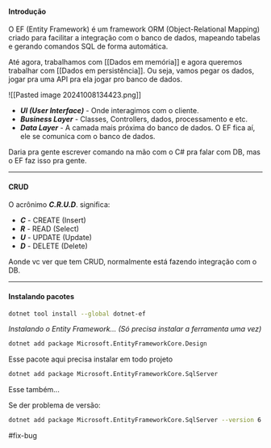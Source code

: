 
#### Introdução

O EF (Entity Framework) é um framework ORM (Object-Relational Mapping) criado para facilitar a integração com o banco de dados, mapeando tabelas e gerando comandos SQL de forma automática.

Até agora, trabalhamos com [[Dados em memória]] e agora queremos trabalhar com [[Dados em persistência]]. Ou seja, vamos pegar os dados, jogar pra uma API pra ela jogar pro banco de dados.

![[Pasted image 20241008134423.png]]

- ***UI (User Interface)*** - Onde interagimos com o cliente.
- ***Business Layer*** - Classes, Controllers, dados, processamento e etc.
- ***Data Layer*** - A camada mais próxima do banco de dados. O EF fica aí, ele se comunica com o banco de dados.

Daria pra gente escrever comando na mão com o C# pra falar com DB, mas o EF faz isso pra gente.

---
#### CRUD
O acrônimo ***C.R.U.D***. significa:

- ***C*** - CREATE (Insert)
- ***R*** - READ (Select)
- ***U*** - UPDATE (Update)
- ***D*** - DELETE (Delete)

Aonde vc ver que tem CRUD, normalmente está fazendo integração com o DB.

---
#### Instalando pacotes

```bash
dotnet tool install --global dotnet-ef
```
*Instalando o Entity Framework... (Só precisa instalar a ferramenta uma vez)*

```bash
dotnet add package Microsoft.EntityFrameworkCore.Design
```
Esse pacote aqui precisa instalar em todo projeto

```bash
dotnet add package Microsoft.EntityFrameworkCore.SqlServer
```
Esse também...

Se der problema de versão:
```bash
dotnet add package Microsoft.EntityFrameworkCore.SqlServer --version 6.0.5
```
#fix-bug 